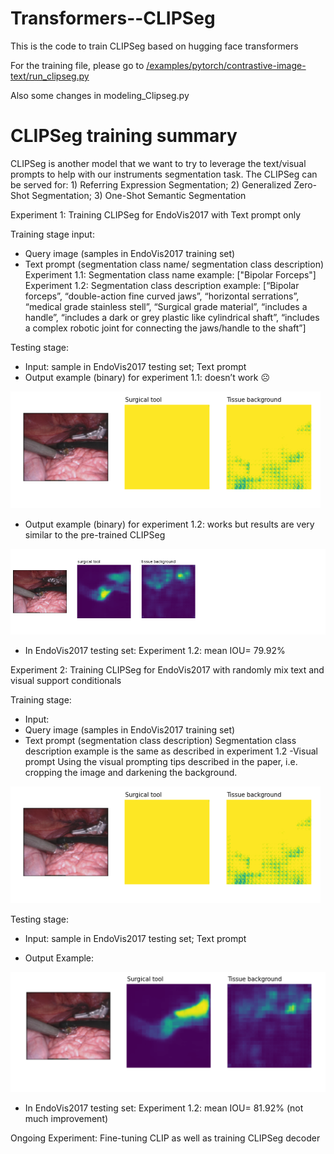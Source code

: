 # Transformers--CLIPSeg
This is the code to train CLIPSeg based on hugging face transformers

For the training file, please go to [/examples/pytorch/contrastive-image-text/run_clipseg.py](https://github.com/weimengmeng1999/Transformers--CLIPSeg/blob/main/examples/pytorch/contrastive-image-text/run_clipseg.py)

Also some changes in modeling_Clipseg.py

# CLIPSeg training summary

CLIPSeg is another model that we want to try to leverage the text/visual prompts to help with our instruments segmentation task. The CLIPSeg can be served for: 1) Referring Expression Segmentation; 2) Generalized Zero-Shot Segmentation; 3) One-Shot Semantic Segmentation

Experiment 1: Training CLIPSeg for EndoVis2017 with Text prompt only

Training stage input: 
- Query image (samples in EndoVis2017 training set)
- Text prompt (segmentation class name/ segmentation class description)
Experiment 1.1: Segmentation class name example: ["Bipolar Forceps"]
Experiment 1.2: Segmentation class description example: 
[“Bipolar forceps”, “double-action fine curved jaws”, “horizontal serrations”, “medical grade stainless stell”, “Surgical grade material”, “includes a handle”, “includes a dark or grey plastic like cylindrical shaft”, “includes a complex robotic joint for connecting the jaws/handle to the shaft”]

Testing stage:

- Input: sample in EndoVis2017 testing set; Text prompt
- Output example (binary) for experiment 1.1: doesn’t work ☹ 


![](https://github.com/weimengmeng1999/Transformers--CLIPSeg/blob/main/exp1.1.png)


 
- Output example (binary) for experiment 1.2: works but results are very similar to the pre-trained CLIPSeg



![](https://github.com/weimengmeng1999/Transformers--CLIPSeg/blob/main/exp1.2.png)


 
-	In EndoVis2017 testing set: Experiment 1.2: mean IOU= 79.92%


Experiment 2: Training CLIPSeg for EndoVis2017 with randomly mix text and visual support conditionals

Training stage: 

- Input: 
- Query image (samples in EndoVis2017 training set)
- Text prompt (segmentation class description)
Segmentation class description example is the same as described in experiment 1.2 
-Visual prompt 
Using the visual prompting tips described in the paper, i.e. cropping the image and darkening the background.

![](https://github.com/weimengmeng1999/Transformers--CLIPSeg/blob/main/vp.png)

Testing stage:

- Input: sample in EndoVis2017 testing set; Text prompt

- Output Example:


![](https://github.com/weimengmeng1999/Transformers--CLIPSeg/blob/main/exp2.png)


 
-	In EndoVis2017 testing set: Experiment 1.2: mean IOU= 81.92% (not much improvement)


	
Ongoing Experiment: Fine-tuning CLIP as well as training CLIPSeg decoder
